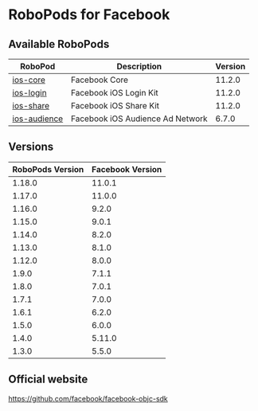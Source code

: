 # RoboPods for Facebook

## Available RoboPods

| RoboPod                           | Description                      | Version |
|-----------------------------------|----------------------------------|---------|
| [ios-core](ios-core/)             | Facebook Core                    | 11.2.0  |
| [ios-login](ios-login/)           | Facebook iOS Login Kit           | 11.2.0  |
| [ios-share](ios-share/)           | Facebook iOS Share Kit           | 11.2.0  |
| [ios-audience](ios-audience/)     | Facebook iOS Audience Ad Network | 6.7.0   |

## Versions

| RoboPods Version  | Facebook Version    |
|-------------------|---------------------|
| 1.18.0            | 11.0.1              |
| 1.17.0            | 11.0.0              |
| 1.16.0            | 9.2.0               |
| 1.15.0            | 9.0.1               |
| 1.14.0            | 8.2.0               |
| 1.13.0            | 8.1.0               |
| 1.12.0            | 8.0.0               |
| 1.9.0             | 7.1.1               |
| 1.8.0             | 7.0.1               |
| 1.7.1             | 7.0.0               |
| 1.6.1             | 6.2.0               |
| 1.5.0             | 6.0.0               |
| 1.4.0             | 5.11.0              |
| 1.3.0             | 5.5.0               |

## Official website

https://github.com/facebook/facebook-objc-sdk
